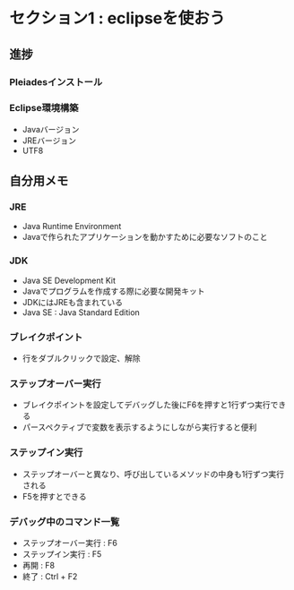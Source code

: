 # セクション1 : eclipseを使おう

## 進捗
### Pleiadesインストール
### Eclipse環境構築
- Javaバージョン
- JREバージョン
- UTF8



## 自分用メモ
### JRE
- Java Runtime Environment
- Javaで作られたアプリケーションを動かすために必要なソフトのこと

### JDK
- Java SE Development Kit
- Javaでプログラムを作成する際に必要な開発キット
- JDKにはJREも含まれている
- Java SE : Java Standard Edition

### ブレイクポイント
- 行をダブルクリックで設定、解除

### ステップオーバー実行
- ブレイクポイントを設定してデバッグした後にF6を押すと1行ずつ実行できる
- パースペクティブで変数を表示するようにしながら実行すると便利

### ステップイン実行
- ステップオーバーと異なり、呼び出しているメソッドの中身も1行ずつ実行される
- F5を押すとできる

### デバッグ中のコマンド一覧
- ステップオーバー実行 : F6
- ステップイン実行 : F5
- 再開 : F8
- 終了 : Ctrl + F2